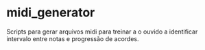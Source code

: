# midi_generator
Scripts para gerar arquivos midi para treinar a o ouvido a identificar intervalo entre notas e progressão de acordes.
